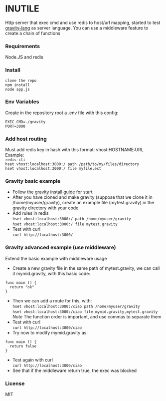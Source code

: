 # INUTILE
Http server that exec cmd and use redis to host/url mapping, started to test [gravity-lang](https://marcobambini.github.io/gravity/) as server language. You can use a middleware feature to create a chain of functions

### Requirements
Node.JS and redis

### Install
`clone the repo`    
`npm install`     
`node app.js`     

### Env Variables
Create in the repository root a .env file with this config:
```
EXEC_CMD=./gravity
PORT=3000
```

### Add host routing
Must add redis key in hash with this format: vhost:HOSTNAME:URL     
Example:      
`redis-cli`     
`hset vhost:localhost:3000:/ path /path/to/my/files/directory`     
`hset vhost:localhost:3000:/ file myfile.ext`      

### Gravity basic example
- Follow the [gravity install guide](https://marcobambini.github.io/gravity/getting-started.html) for start
- After you have cloned and make gravity (suppose that we clone it in /home/myuser/gravity), create an example file (mytest.gravity) in the gravity directory with your code
- Add rules in redis     
`hset vhost:localhost:3000:/ path /home/myuser/gravity`     
`hset vhost:localhost:3000:/ file mytest.gravity`     
- Test with curl    
`curl http://localhost:3000/`

### Gravity advanced example (use middleware)
Extend the basic example with middleware usage   
- Create a new gravity file in the same path of mytest.gravity, we can call it mymid.gravity, with this basic code:
```
func main () {
  return "ok" 
}
```
- Then we can add a route for this, with:     
`hset vhost:localhost:3000:/ciao path /home/myuser/gravity`     
`hset vhost:localhost:3000:/ciao file mymid.gravity,mytest.gravity`     
*Note* The function order is important, and use commas to separate them
- Test with curl    
`curl http://localhost:3000/ciao`     
- Try now to modify mymid.gravity as:     
```
func main () {
  return false 
}
```
- Test again with curl    
`curl http://localhost:3000/ciao`     
- See that if the middleware return true, the exec was blocked

### License
MIT
